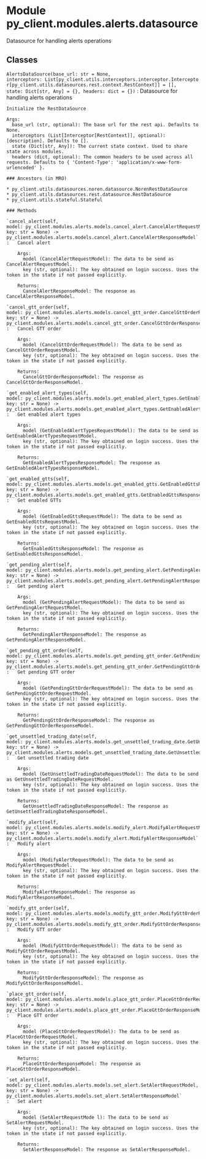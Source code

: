 Module py_client.modules.alerts.datasource
==========================================
Datasource for handling alerts operations

Classes
-------

`AlertsDataSource(base_url: str = None, interceptors: List[py_client.utils.interceptors.interceptor.Interceptor[py_client.utils.datasources.rest.context.RestContext]] = [], state: Dict[str, Any] = {}, headers: dict = {})`
:   Datasource for handling alerts operations
    
    Initialize the RestDataSource
    
    Args:
      base_url (str, optional): The base url for the rest api. Defaults to None.
      interceptors (List[Interceptor[RestContext]], optional): [description]. Defaults to [].
      state (Dict[str, Any]): The current state context. Used to share state across modules.
      headers (dict, optional): The common headers to be used across all requests. Defaults to { 'Content-Type': 'application/x-www-form-urlencoded' }.

    ### Ancestors (in MRO)

    * py_client.utils.datasources.noren.datasource.NorenRestDataSource
    * py_client.utils.datasources.rest.datasource.RestDataSource
    * py_client.utils.stateful.Stateful

    ### Methods

    `cancel_alert(self, model: py_client.modules.alerts.models.cancel_alert.CancelAlertRequestModel, key: str = None) ‑> py_client.modules.alerts.models.cancel_alert.CancelAlertResponseModel`
    :   Cancel alert
        
        Args:
          model (CancelAlertRequestModel): The data to be send as CancelAlertRequestModel.
          key (str, optional): The key obtained on login success. Uses the token in the state if not passed explicitly.
        
        Returns:
          CancelAlertResponseModel: The response as CancelAlertResponseModel.

    `cancel_gtt_order(self, model: py_client.modules.alerts.models.cancel_gtt_order.CancelGttOrderRequestModel, key: str = None) ‑> py_client.modules.alerts.models.cancel_gtt_order.CancelGttOrderResponseModel`
    :   Cancel GTT order
        
        Args:
          model (CancelGttOrderRequestModel): The data to be send as CancelGttOrderRequestModel.
          key (str, optional): The key obtained on login success. Uses the token in the state if not passed explicitly.
        
        Returns:
          CancelGttOrderResponseModel: The response as CancelGttOrderResponseModel.

    `get_enabled_alert_types(self, model: py_client.modules.alerts.models.get_enabled_alert_types.GetEnabledAlertTypesRequestModel, key: str = None) ‑> py_client.modules.alerts.models.get_enabled_alert_types.GetEnabledAlertTypesResponseModel`
    :   Get enabled alert types
        
        Args:
          model (GetEnabledAlertTypesRequestModel): The data to be send as GetEnabledAlertTypesRequestModel.
          key (str, optional): The key obtained on login success. Uses the token in the state if not passed explicitly.
        
        Returns:
          GetEnabledAlertTypesResponseModel: The response as GetEnabledAlertTypesResponseModel.

    `get_enabled_gtts(self, model: py_client.modules.alerts.models.get_enabled_gtts.GetEnabledGttsRequestModel, key: str = None) ‑> py_client.modules.alerts.models.get_enabled_gtts.GetEnabledGttsResponseModel`
    :   Get enabled GTTs
        
        Args:
          model (GetEnabledGttsRequestModel): The data to be send as GetEnabledGttsRequestModel.
          key (str, optional): The key obtained on login success. Uses the token in the state if not passed explicitly.
        
        Returns:
          GetEnabledGttsResponseModel: The response as GetEnabledGttsResponseModel.

    `get_pending_alert(self, model: py_client.modules.alerts.models.get_pending_alert.GetPendingAlertRequestModel, key: str = None) ‑> py_client.modules.alerts.models.get_pending_alert.GetPendingAlertResponseModel`
    :   Get pending alert
        
        Args:
          model (GetPendingAlertRequestModel): The data to be send as GetPendingAlertRequestModel.
          key (str, optional): The key obtained on login success. Uses the token in the state if not passed explicitly.
        
        Returns:
          GetPendingAlertResponseModel: The response as GetPendingAlertResponseModel.

    `get_pending_gtt_order(self, model: py_client.modules.alerts.models.get_pending_gtt_order.GetPendingGttOrderRequestModel, key: str = None) ‑> py_client.modules.alerts.models.get_pending_gtt_order.GetPendingGttOrderResponseModel`
    :   Get pending GTT order
        
        Args:
          model (GetPendingGttOrderRequestModel): The data to be send as GetPendingGttOrderRequestModel.
          key (str, optional): The key obtained on login success. Uses the token in the state if not passed explicitly.
        
        Returns:
          GetPendingGttOrderResponseModel: The response as GetPendingGttOrderResponseModel.

    `get_unsettled_trading_date(self, model: py_client.modules.alerts.models.get_unsettled_trading_date.GetUnsettledTradingDateRequestModel, key: str = None) ‑> py_client.modules.alerts.models.get_unsettled_trading_date.GetUnsettledTradingDateResponseModel`
    :   Get unsettled trading date
        
        Args:
          model (GetUnsettledTradingDateRequestModel): The data to be send as GetUnsettledTradingDateRequestModel.
          key (str, optional): The key obtained on login success. Uses the token in the state if not passed explicitly.
        
        Returns:
          GetUnsettledTradingDateResponseModel: The response as GetUnsettledTradingDateResponseModel.

    `modify_alert(self, model: py_client.modules.alerts.models.modify_alert.ModifyAlertRequestModel, key: str = None) ‑> py_client.modules.alerts.models.modify_alert.ModifyAlertResponseModel`
    :   Modify alert
        
        Args:
          model (ModifyAlertRequestModel): The data to be send as ModifyAlertRequestModel.
          key (str, optional): The key obtained on login success. Uses the token in the state if not passed explicitly.
        
        Returns:
          ModifyAlertResponseModel: The response as ModifyAlertResponseModel.

    `modify_gtt_order(self, model: py_client.modules.alerts.models.modify_gtt_order.ModifyGttOrderRequestModel, key: str = None) ‑> py_client.modules.alerts.models.modify_gtt_order.ModifyGttOrderResponseModel`
    :   Modify GTT order
        
        Args:
          model (ModifyGttOrderRequestModel): The data to be send as ModifyGttOrderRequestModel.
          key (str, optional): The key obtained on login success. Uses the token in the state if not passed explicitly.
        
        Returns:
          ModifyGttOrderResponseModel: The response as ModifyGttOrderResponseModel.

    `place_gtt_order(self, model: py_client.modules.alerts.models.place_gtt_order.PlaceGttOrderRequestModel, key: str = None) ‑> py_client.modules.alerts.models.place_gtt_order.PlaceGttOrderResponseModel`
    :   Place GTT order
        
        Args:
          model (PlaceGttOrderRequestModel): The data to be send as PlaceGttOrderRequestModel.
          key (str, optional): The key obtained on login success. Uses the token in the state if not passed explicitly.
        
        Returns:
          PlaceGttOrderResponseModel: The response as PlaceGttOrderResponseModel.

    `set_alert(self, model: py_client.modules.alerts.models.set_alert.SetAlertRequestModel, key: str = None) ‑> py_client.modules.alerts.models.set_alert.SetAlertResponseModel`
    :   Set alert
        
        Args:
          model (SetAlertRequestMode l): The data to be send as SetAlertRequestModel.
          key (str, optional): The key obtained on login success. Uses the token in the state if not passed explicitly.
        
        Returns:
          SetAlertResponseModel: The response as SetAlertResponseModel.